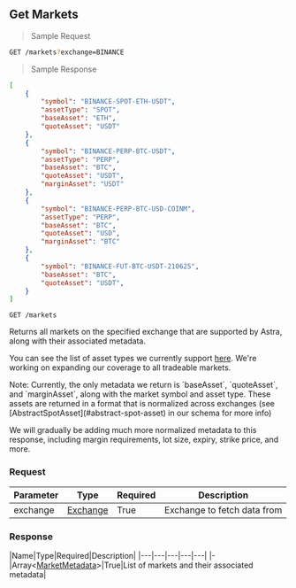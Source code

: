 ## Get Markets

> Sample Request

```bash
GET /markets?exchange=BINANCE
```

> Sample Response

```json
[
    {
        "symbol": "BINANCE-SPOT-ETH-USDT",
        "assetType": "SPOT",
        "baseAsset": "ETH",
        "quoteAsset": "USDT"
    },
    {
        "symbol": "BINANCE-PERP-BTC-USDT",
        "assetType": "PERP",
        "baseAsset": "BTC",
        "quoteAsset": "USDT",
        "marginAsset": "USDT"
    },
    {
        "symbol": "BINANCE-PERP-BTC-USD-COINM",
        "assetType": "PERP",
        "baseAsset": "BTC",
        "quoteAsset": "USD",
        "marginAsset": "BTC"
    },
    {
        "symbol": "BINANCE-FUT-BTC-USDT-210625",
        "baseAsset": "BTC",
        "quoteAsset": "USDT",
    }
]
```


`GET /markets`

Returns all markets on the specified exchange that are supported by Astra, along with their associated metadata.

You can see the list of asset types we currently support [here](#asset-type). We're working on expanding our coverage to all tradeable markets.

<aside class="notice">
Note: Currently, the only metadata we return is `baseAsset`, `quoteAsset`, and `marginAsset`, along with the market symbol and asset type. These assets are returned in a format that is normalized across exchanges (see [AbstractSpotAsset](#abstract-spot-asset) in our schema for more info)

We will gradually be adding much more normalized metadata to this response, including margin requirements, lot size, expiry, strike price, and more.
</aside>

### Request

|Parameter|Type|Required|Description|
|---|---|---|---|
|exchange|[Exchange](#exchange)|True|Exchange to fetch data from|

### Response

|Name|Type|Required|Description|
|---|---|---|---|---|
|-|Array<[MarketMetadata](#marketmetadata)>|True|List of markets and their associated metadata|
